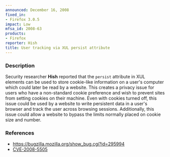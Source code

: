 ```yaml
---
announced: December 16, 2008
fixed_in:
- Firefox 3.0.5
impact: Low
mfsa_id: 2008-63
products:
- Firefox
reporter: Hish
title: User tracking via XUL persist attribute
---
```


<h3>Description</h3>

<p>Security researcher <strong>Hish</strong> reported that
the <code>persist</code> attribute in XUL elements can be used to
store cookie-like information on a user's computer which could later
be read by a website.  This creates a privacy issue for users who have
a non-standard cookie preference and wish to prevent sites from
setting cookies on their machine.  Even with cookies turned off, this
issue could be used by a website to write persistent data in a user's
browser and track the user across browsing sessions.  Additionally,
this issue could allow a website to bypass the limits normally placed
on cookie size and number.</p>

<h3>References</h3>

<ul>
  <li><a href="https://bugzilla.mozilla.org/show_bug.cgi?id=295994">https://bugzilla.mozilla.org/show_bug.cgi?id=295994</a></li>
  <li><a class="ex-ref" href="http://cve.mitre.org/cgi-bin/cvename.cgi?name=CVE-2008-5505">CVE-2008-5505</a></li>
</ul>



